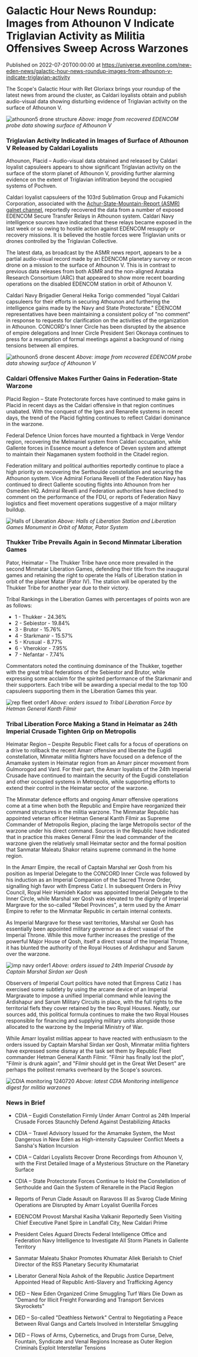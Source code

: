 # Galactic Hour News Roundup: Images from Athounon V Indicate Triglavian Activity as Militia Offensives Sweep Across Warzones
Published on 2022-07-20T00:00:00 at https://universe.eveonline.com/new-eden-news/galactic-hour-news-roundup-images-from-athounon-v-indicate-triglavian-activity

The Scope's Galactic Hour with Ret Gloriaxx brings your roundup of the latest news from around the cluster, as Caldari loyalists obtain and publish audio-visual data showing disturbing evidence of Triglavian activity on the surface of Athounon V.

![athounon5 drone structure](//images.ctfassets.net/1gqwxa4vbed9/7qmBDyUWwxJ0RRiP6fyipt/4428f78301cfa9f9a5bc749211831325/athounon5_drone_structure.jpg)
*Above: image from recovered EDENCOM probe data showing surface of Athounon V*

### Triglavian Activity Indicated in Images of Surface of Athounon V Released by Caldari Loyalists

Athounon, Placid – Audio-visual data obtained and released by Caldari loyalist capsuleers appears to show significant Triglavian activity on the surface of the storm planet of Athounon V, providing further alarming evidence on the extent of Triglavian infiltration beyond the occupied systems of Pochven.

Caldari loyalist capsuleers of the 103rd Sublimation Group and Fukamichi Corporation, associated with the [Achur-State-Mountain-Report (ASMR) galnet channel](https://forums.eveonline.com/t/achur-state-mountain-report-igs-news-feed/365569/25), reportedly recovered the data from a number of exposed EDENCOM Secure Transfer Relays in Athounon system. Caldari Navy intelligence sources have indicated that these relays became exposed in the last week or so owing to hostile action against EDENCOM resupply or recovery missions. It is believed the hostile forces were Triglavian units or drones controlled by the Triglavian Collective.

The latest data, as broadcast by the ASMR news report, appears to be a partial audio-visual record made by an EDENCOM planetary survey or recon drone on a mission to the surface of Athounon V. This is in contrast to previous data releases from both ASMR and the non-aligned Arataka Research Consortium (ARC) that appeared to show more recent boarding operations on the disabled EDENCOM station in orbit of Athounon V.

Caldari Navy Brigadier General Heika Torigo commended "loyal Caldari capsuleers for their efforts in securing Athounon and furthering the intelligence gains made by the Navy and State Protectorate." EDENCOM representatives have been maintaining a consistent policy of "no comment" in response to requests for clarification on the activities of the organization in Athounon. CONCORD's Inner Circle has been disrupted by the absence of empire delegations and Inner Circle President Seri Okonaya continues to press for a resumption of formal meetings against a background of rising tensions between all empires.

![athounon5 drone descent](//images.ctfassets.net/1gqwxa4vbed9/30TiYdHNNkemG6HGvs6cfH/d6873146109351ea9542ea0e105f1664/athounon5_drone_descent.jpg)
*Above: image from recovered EDENCOM probe data showing surface of Athounon V*

### Caldari Offensive Makes Further Gains in Federation-State Warzone

Placid Region – State Protectorate forces have continued to make gains in Placid in recent days as the Caldari offensive in that region continues unabated. With the conquest of the Iges and Renarelle systems in recent days, the trend of the Placid fighting continues to reflect Caldari dominance in the warzone.

Federal Defence Union forces have mounted a fightback in Verge Vendor region, recovering the Melmaniel system from Caldari occupation, while Gallente forces in Essence mount a defence of Deven system and attempt to maintain their Nagamanen system foothold in the Citadel region.

Federation military and political authorities reportedly continue to place a high priority on recovering the Serthoulde constellation and securing the Athounon system. Vice Admiral Foriana Revelli of the Federation Navy has continued to direct Gallente scouting flights into Athounon from her Osmeden HQ. Admiral Revelli and Federation authorities have declined to comment on the performance of the FDU, or reports of Federation Navy logistics and fleet movement operations suggestive of a major military buildup.

![Halls of Liberation](https://web.ccpgamescdn.com/fiction/eveonline/worldnews/images/liberation_halls_stn_pator.png)
*Above: Halls of Liberation Station and Liberation Games Monument in Orbit of Matar, Pator System*

### Thukker Tribe Prevails Again in Second Minmatar Liberation Games

Pator, Heimatar – The Thukker Tribe have once more prevailed in the second Minmatar Liberation Games, defending their title from the inaugural games and retaining the right to operate the Halls of Liberation station in orbit of the planet Matar (Pator IV). The station will be operated by the Thukker Tribe for another year due to their victory.

Tribal Rankings in the Liberation Games with percentages of points won are as follows:

- 1 - Thukker - 24.36%
- 2 - Sebiestor - 19.84%
- 3 - Brutor - 15.76%
- 4 - Starkmanir - 15.57%
- 5 - Krusual - 8.77%
- 6 - Vherokior - 7.95%
- 7 - Nefantar - 7.74%

Commentators noted the continuing dominance of the Thukker, together with the great tribal federations of the Sebiestor and Brutor, while expressing some acclaim for the spirited performance of the Starkmanir and their supporters. Each tribe will be awarding a special medal to the top 100 capsuleers supporting them in the Liberation Games this year.

![rep fleet order1](//images.ctfassets.net/1gqwxa4vbed9/13rizGHUXK9LM4MAU3Sqkr/7371728ca9c83d91ce150c7b7af14dab/rep_fleet_order1.png)
*Above: orders issued to Tribal Liberation Force by Hetman General Kanth Filmir*

### Tribal Liberation Force Making a Stand in Heimatar as 24th Imperial Crusade Tighten Grip on Metropolis

Heimatar Region – Despite Republic Fleet calls for a focus of operations on a drive to rollback the recent Amarr offensive and liberate the Eugidi constellation, Minmatar militia fighters have focused on a defence of the Amamake system in Heimatar region from an Amarr pincer movement from Gulmorogod and Vard. For their part, the Amarr loyalists of the 24th Imperial Crusade have continued to maintain the security of the Eugidi constellation and other occupied systems in Metropolis, while supporting efforts to extend their control in the Heimatar sector of the warzone.

The Minmatar defence efforts and ongoing Amarr offensive operations come at a time when both the Republic and Empire have reorganized their command structures in the militia warzone. The Minmatar Republic has appointed veteran officer Hetman General Kanth Filmir as Supreme Commander of Metropolis Region, placing the large Metropolis sector of the warzone under his direct command. Sources in the Republic have indicated that in practice this makes General Filmir the lead commander of the warzone given the relatively small Heimatar sector and the formal position that Sanmatar Maleatu Shakor retains supreme command in the home region.

In the Amarr Empire, the recall of Captain Marshal xer Qosh from his position as Imperial Delegate to the CONCORD Inner Circle was followed by his induction as an Imperial Companion of the Sacred Throne Order, signalling high favor with Empress Catiz I. In subsequent Orders in Privy Council, Royal Heir Hamideh Kador was appointed Imperial Delegate to the Inner Circle, while Marshal xer Qosh was elevated to the dignity of Imperial Margrave for the so-called "Rebel Provinces", a term used by the Amarr Empire to refer to the Minmatar Republic in certain internal contexts. 

As Imperial Margrave for these vast territories, Marshal xer Qosh has essentially been appointed military governor as a direct vassal of the Imperial Throne. While this move further increases the prestige of the powerful Major House of Qosh, itself a direct vassal of the Imperial Throne, it has blunted the authority of the Royal Houses of Ardishapur and Sarum over the warzone. 

![imp navy order1](//images.ctfassets.net/1gqwxa4vbed9/6IhwQf9ABa4jYkxXdwwWb1/01681b5f16e373b79350b61247565542/imp_navy_order1.png)
*Above: orders issued to 24th Imperial Crusade by Captain Marshal Sirdan xer Qosh*

Observers of Imperial Court politics have noted that Empress Catiz I has exercised some subtlety by using the arcane device of an Imperial Margravate to impose a unified Imperial command while leaving the Ardishapur and Sarum Military Circuits in place, with the full rights to the territorial fiefs they cover retained by the two Royal Houses. Neatly, our sources add, this political formula continues to make the two Royal Houses responsible for financing and supplying military units alongside those allocated to the warzone by the Imperial Ministry of War.

While Amarr loyalist militias appear to have reacted with enthusiasm to the orders issued by Captain Marshal Sirdan xer Qosh, Minmatar militia fighters have expressed some dismay at the task set them by Republic Fleet commander Hetman General Kanth Filmir. "Filmir has finally lost the plot", "Filmir is drunk again", and "Filmir should get in the Great Wet Desert" are perhaps the politest remarks overheard by the Scope's sources. 

![CDIA monitoring 1240720](//images.ctfassets.net/1gqwxa4vbed9/03TCUdu2vt7mBM2xuW5Nr/0d61be2ea85211e65e5c5f80e2e46ee7/CDIA_monitoring_1240720.png)
*Above: latest CDIA Monitoring intelligence digest for militia warzones*

### News in Brief

- CDIA – Eugidi Constellation Firmly Under Amarr Control as 24th Imperial Crusade Forces Staunchly Defend Against Destabilizing Attacks

- CDIA – Travel Advisory Issued for the Amamake System, the Most Dangerous in New Eden as High-intensity Capsuleer Conflict Meets a Sansha's Nation Incursion

- CDIA – Caldari Loyalists Recover Drone Recordings from Athounon V, with the First Detailed Image of a Mysterious Structure on the Planetary Surface

- CDIA – State Protectorate Forces Continue to Hold the Constellation of Serthoulde and Gain the System of Renarelle in the Placid Region

- Reports of Perun Clade Assault on Raravoss III as Svarog Clade Mining Operations are Disrupted by Amarr Loyalist Guerilla Forces

- EDENCOM Provost Marshal Kasiha Valkanir Reportedly Seen Visiting Chief Executive Panel Spire in Landfall City, New Caldari Prime

- President Celes Aguard Directs Federal Intelligence Office and Federation Navy Intelligence to Investigate All Storm Planets in Gallente Territory

- Sanmatar Maleatu Shakor Promotes Khumatar Allek Berialsh to Chief Director of the RSS Planetary Security Khumatariat

- Liberator General Nola Ashok of the Republic Justice Department Appointed Head of Republic Anti-Slavery and Trafficking Agency

- DED – New Eden Organized Crime Smuggling Turf Wars Die Down as "Demand for Illicit Freight Forwarding and Transport Services Skyrockets"

- DED – So-called "Deathless Network" Central to Negotiating a Peace Between Rival Gangs and Cartels Involved in Interstellar Smuggling

- DED – Flows of Arms, Cybernetics, and Drugs from Curse, Delve, Fountain, Syndicate and Venal Regions Increase as Outer Region Criminals Exploit Interstellar Tensions

